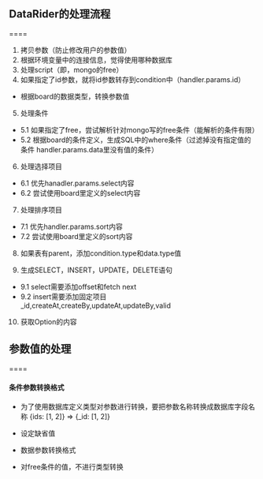 ## DataRider的处理流程
====
1. 拷贝参数（防止修改用户的参数值）
2. 根据环境变量中的连接信息，觉得使用哪种数据库
3. 处理script（即，mongo的free）
4. 如果指定了id参数，就将id参数转存到condition中（handler.params.id）

- 根据board的数据类型，转换参数值

5. 处理条件
 - 5.1 如果指定了free，尝试解析针对mongo写的free条件（能解析的条件有限）
 - 5.2 根据board的条件定义，生成SQL中的where条件（过滤掉没有指定值的条件 handler.params.data里没有值的条件）

6. 处理选择项目
 - 6.1 优先hanadler.params.select内容
 - 6.2 尝试使用board里定义的select内容

7. 处理排序项目
 - 7.1 优先handler.params.sort内容
 - 7.2 尝试使用board里定义的sort内容

8. 如果表有parent，添加condition.type和data.type值

9. 生成SELECT，INSERT，UPDATE，DELETE语句
 - 9.1 select需要添加offset和fetch next
 - 9.2 insert需要添加固定项目 _id,createAt,createBy,updateAt,updateBy,valid

10. 获取Option的内容

## 参数值的处理
====

#### 条件参数转换格式

- 为了使用数据库定义类型对参数进行转换，要把参数名称转换成数据库字段名称
  {ids: [1, 2]} => {_id: [1, 2]}

- 设定缺省值
- 数据参数转换格式

- 对free条件的值，不进行类型转换

